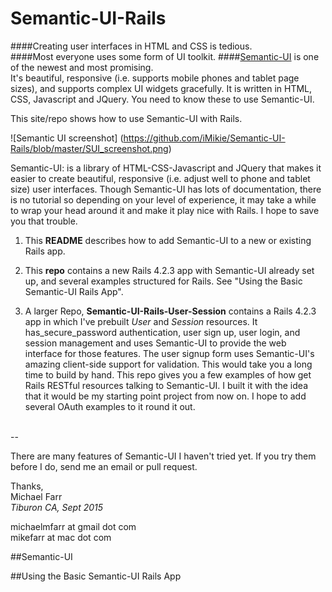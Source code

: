 # Semantic-UI-Rails
####Creating user interfaces in HTML and CSS is tedious.  
####Most everyone uses some form of UI toolkit. 
####[Semantic-UI](www.semantic-ui.com) is one of the newest and most promising.  
It's beautiful, responsive (i.e. supports mobile phones and tablet page sizes), and supports complex UI widgets gracefully.  It is written in HTML, CSS, Javascript and JQuery.  You need to know these to use Semantic-UI.

This site/repo shows how to use Semantic-UI with Rails.  

![Semantic UI screenshot] (https://github.com/iMikie/Semantic-UI-Rails/blob/master/SUI_screenshot.png)


Semantic-UI: is a library of HTML-CSS-Javascript and JQuery that makes it easier to create beautiful, responsive (i.e. adjust well to phone and tablet size) user interfaces. Though Semantic-UI has lots of documentation, there is no tutorial so depending on your level of experience, it may take a while to wrap your head around it and make it play nice with Rails.  I hope to save you that trouble.

1. This **README** describes how to add Semantic-UI to a new or existing Rails app.  
2. This **repo** contains a new Rails 4.2.3 app with Semantic-UI already set up, and several examples structured for Rails.  See "Using the Basic Semantic-UI Rails App".

3. A larger Repo, **Semantic-UI-Rails-User-Session** contains a Rails 4.2.3 app in which I've prebuilt *User* and *Session* resources.  It has_secure_password authentication, user sign up, user login, and session management and uses Semantic-UI to provide the web interface for those features.  The user signup form uses Semantic-UI's amazing client-side support for  validation.  This would take you a long time to build by hand.  This repo gives you a few examples of how get Rails RESTful resources talking to Semantic-UI.  I built it with the idea that it would be my starting point project from now on. I hope to add several OAuth examples to it round it out.  
<br>
--

There are many features of Semantic-UI I haven't tried yet.  If you try them before I do, send me an email or pull request.

Thanks, <br>
Michael Farr <br>
*Tiburon CA, Sept 2015*

michaelmfarr at gmail dot com <br>
mikefarr at mac dot com



##Semantic-UI

##Using the Basic Semantic-UI Rails App
